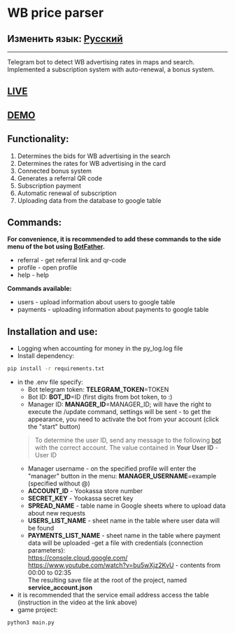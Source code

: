 # WB price parser
## Изменить язык: [Русский](README.md)
***
Telegram bot to detect WB advertising rates in maps and search. Implemented a subscription system with auto-renewal, a bonus system.
## [LIVE](https://t.me/WildBoost_bot)
## [DEMO](README.demo.md)
## Functionality:
1. Determines the bids for WB advertising in the search
2. Determines the rates for WB advertising in the card
3. Connected bonus system
4. Generates a referral QR code
5. Subscription payment
6. Automatic renewal of subscription
7. Uploading data from the database to google table
## Commands:
**For convenience, it is recommended to add these commands to the side menu of the bot using [BotFather](https://t.me/BotFather).**
- referral - get referral link and qr-code
- profile - open profile
- help - help

**Commands available:**
- users - upload information about users to google table
- payments - uploading information about payments to google table

## Installation and use:
- Logging when accounting for money in the py_log.log file
- Install dependency:
```sh
pip install -r requirements.txt
```
- in the .env file specify:
    - Bot telegram token: **TELEGRAM_TOKEN**=TOKEN
    - Bot ID: **BOT_ID**=ID (first digits from bot token, to :)
    - Manager ID: **MANAGER_ID**=MANAGER_ID; will have the right to execute the /update command, settings will be sent - to get the appearance, you need to activate the bot from your account (click the "start" button)
    > To determine the user ID, send any message to the following [bot](https://t.me/getmyid_bot) with the correct account. The value contained in **Your User ID** - User ID
    - Manager username - on the specified profile will enter the "manager" button in the menu: **MANAGER_USERNAME**=example (specified without @)
    - **ACCOUNT_ID** - Yookassa store number
    - **SECRET_KEY** - Yookassa secret key
    - **SPREAD_NAME** - table name in Google sheets where to upload data about new requests
    - **USERS_LIST_NAME** - sheet name in the table where user data will be found
    - **PAYMENTS_LIST_NAME** - sheet name in the table where payment data will be uploaded
-get a file with credentials (connection parameters):\
https://console.cloud.google.com/ \
https://www.youtube.com/watch?v=bu5wXjz2KvU - contents from 00:00 to 02:35\
The resulting save file at the root of the project, named **service_account.json**
- it is recommended that the service email address access the table (instruction in the video at the link above)
- game project:
```sh
python3 main.py
```